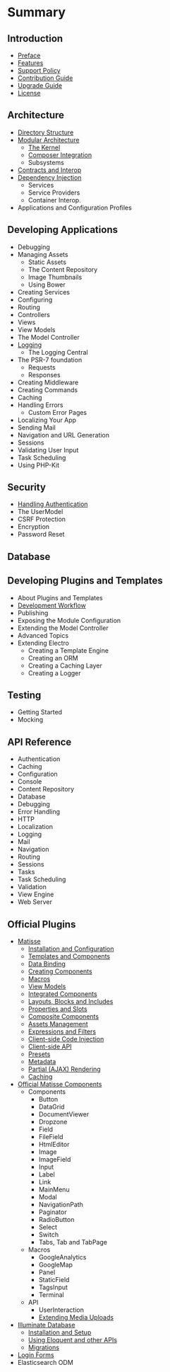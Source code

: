 # Summary

## Introduction

* [Preface](README.md)
* [Features](what-is-electro.md)
* [Support Policy](support-policy.md)
* [Contribution Guide](contribution-guide.md)
* [Upgrade Guide](upgrade-guide.md)
* [License](license.md)

## Architecture

* [Directory Structure](architecture/directory-structure.md)
* [Modular Architecture](architecture/modular-architecture.md)
  * [The Kernel](architecture/modular-architecture/the-kernel.md)
  * [Composer Integration](architecture/modular-architecture/composer-integration.md)
  * Subsystems
* [Contracts and Interop](architecture/contracts-and-interop.md)
* [Dependency Injection](architecture/dependency-injection.md)
  * Services
  * Service Providers
  * Container Interop.
* Applications and Configuration Profiles

## Developing Applications

* Debugging
* Managing Assets
  * Static Assets
  * The Content Repository
  * Image Thumbnails
  * Using Bower
* Creating Services
* Configuring
* Routing
* Controllers
* Views
* View Models
* The Model Controller
* [Logging](developing-applications/logging.md)
  * The Logging Central
* The PSR-7 foundation
  * Requests
  * Responses
* Creating Middleware
* Creating Commands
* Caching
* Handling Errors
  * Custom Error Pages
* Localizing Your App
* Sending Mail
* Navigation and URL Generation
* Sessions
* Validating User Input
* Task Scheduling
* Using PHP-Kit

## Security

* [Handling Authentication](security/handling-authentication.md)
* The UserModel
* CSRF Protection
* Encryption
* Password Reset

## Database

## Developing Plugins and Templates

* About Plugins and Templates
* [Development Workflow](developing-plugins-and-templates/workflow.md)
* Publishing
* Exposing the Module Configuration
* Extending the Model Controller
* Advanced Topics
* Extending Electro
  * Creating a Template Engine
  * Creating an ORM
  * Creating a Caching Layer
  * Creating a Logger

## Testing

* Getting Started
* Mocking

## API Reference

* Authentication
* Caching
* Configuration
* Console
* Content Repository
* Database
* Debugging
* Error Handling
* HTTP
* Localization
* Logging
* Mail
* Navigation
* Routing
* Sessions
* Tasks
* Task Scheduling
* Validation
* View Engine
* Web Server

## Official Plugins

* [Matisse](official-plugins/matisse.md)
  * [Installation and Configuration](official-plugins/matisse/installation.md)
  * [Templates and Components](official-plugins/matisse/templates.md)
  * [Data Binding](official-plugins/matisse/data-binding.md)
  * [Creating Components](official-plugins/matisse/creating-components.md)
  * [Macros](official-plugins/matisse/macros.md)
  * [View Models](official-plugins/matisse/view-models.md)
  * [Integrated Components](official-plugins/matisse/integrated-components.md)
  * [Layouts, Blocks and Includes](official-plugins/matisse/layouts-blocks-and-includes.md)
  * [Properties and Slots](official-plugins/matisse/properties-and-slots.md)
  * [Composite Components](official-plugins/matisse/composite-components.md)
  * [Assets Management](official-plugins/matisse/assets-management.md)
  * [Expressions and Filters](official-plugins/matisse/expressions-and-filters.md)
  * [Client-side Code Injection](official-plugins/matisse/javascript-code-generation.md)
  * [Client-side API](official-plugins/matisse/client-side-api.md)
  * [Presets](official-plugins/matisse/presets.md)
  * [Metadata](official-plugins/matisse/metadata.md)
  * [Partial \(AJAX\) Rendering](official-plugins/matisse/partial-ajax-rendering.md)
  * [Caching](official-plugins/matisse/caching.md)
* [Official Matisse Components](official-plugins/matisse-components.md)
  * Components
    * Button
    * DataGrid
    * DocumentViewer
    * Dropzone
    * Field
    * FileField
    * HtmlEditor
    * Image
    * ImageField
    * Input
    * Label
    * Link
    * MainMenu
    * Modal
    * NavigationPath
    * Paginator
    * RadioButton
    * Select
    * Switch
    * Tabs, Tab and TabPage
  * Macros
    * GoogleAnalytics
    * GoogleMap
    * Panel
    * StaticField
    * TagsInput
    * Terminal
  * API
    * UserInteraction
    * [Extending Media Uploads](official-plugins/matisse-components/extending-media-uploads.md)
* [Illuminate Database](official-plugins/illuminate-database.md)
  * [Installation and Setup](official-plugins/illuminate-database/installation-and-setup.md)
  * [Using Eloquent and other APIs](official-plugins/illuminate-database/using-eloquent-and-the-other-apis.md)
  * [Migrations](official-plugins/illuminate-database/migrations.md)
* [Login Forms](official-plugins/login-forms.md)
* Elasticsearch ODM

